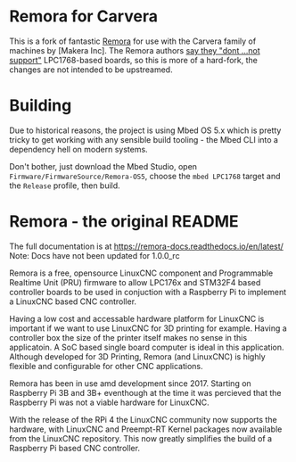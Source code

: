 # Remora for Carvera

This is a fork of fantastic [Remora](https://github.com/scottalford75/Remora) for use with the Carvera family of machines by [Makera Inc].
The Remora authors [say they "dont ...not support"](https://github.com/scottalford75/Remora/issues/78#issuecomment-2584956914) LPC1768-based boards,
so this is more of a hard-fork, the changes are not intended to be upstreamed.

# Building

Due to historical reasons, the project is using Mbed OS 5.x which is pretty tricky to get working with any sensible build tooling -
the Mbed CLI into a dependency hell on modern systems.

Don't bother, just download the Mbed Studio, open `Firmware/FirmwareSource/Remora-OS5`, choose the `mbed LPC1768` target and the `Release` profile, then build.


# Remora - the original README

The full documentation is at <https://remora-docs.readthedocs.io/en/latest/>
Note: Docs have not been updated for 1.0.0_rc

Remora is a free, opensource LinuxCNC component and Programmable Realtime Unit (PRU) firmware to allow LPC176x and STM32F4 based controller boards to be used in conjuction with a Raspberry Pi to implement a LinuxCNC based CNC controller.

Having a low cost and accessable hardware platform for LinuxCNC is important if we want to use LinuxCNC for 3D printing for example. Having a controller box the size of the printer itself makes no sense in this applicatoin. A SoC based single board computer is ideal in this application. Although developed for 3D Printing, Remora (and LinuxCNC) is highly flexible and configurable for other CNC applications.

Remora has been in use amd development since 2017. Starting on Raspberry Pi 3B and 3B+ eventhough at the time it was percieved that the Raspberry Pi was not a viable hardware for LinuxCNC.

With the release of the RPi 4 the LinuxCNC community now supports the hardware, with LinuxCNC and Preempt-RT Kernel packages now available from the LinuxCNC repository. This now greatly simplifies the build of a Raspberry Pi based CNC controller.
